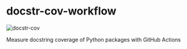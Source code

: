 # docstr-cov-workflow
![docstr-cov](https://img.shields.io/endpoint?url=https://jsonbin.org/epassaro/docstr-cov-workflow/badges/docstr-cov)

Measure docstring coverage of Python packages with GitHub Actions
